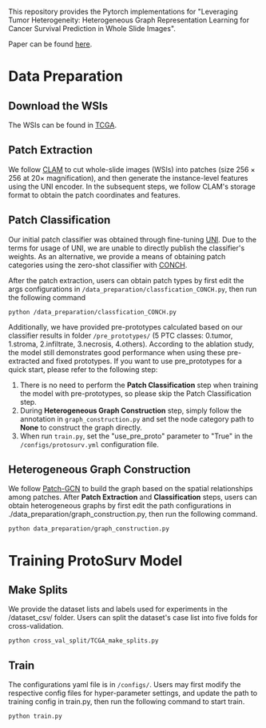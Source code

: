 This repository provides the Pytorch implementations for "Leveraging Tumor Heterogeneity: Heterogeneous Graph Representation Learning for Cancer Survival Prediction in Whole Slide Images".

Paper can be found [here]([https://proceedings.neurips.cc/paper_files/paper/2024/hash/760341adc5632de3f1cf2e8d22215a93-Abstract-Conference.html]).
# Data Preparation
## Download the WSIs
The WSIs can be found in [TCGA](https://www.cancer.gov/tcga).

## Patch Extraction
We follow [CLAM](https://github.com/mahmoodlab/CLAM) to cut whole-slide images (WSIs) into patches (size $256\times 256$ at $20\times$ magnification),
and then generate the instance-level features using the UNI encoder.
In the subsequent steps, we follow CLAM's storage format to obtain the patch coordinates and features.

## Patch Classification
Our initial patch classifier was obtained through fine-tuning [UNI](https://huggingface.co/MahmoodLab/UNI). 
Due to the terms for usage of UNI, 
we are unable to directly publish the classifier's weights.
As an alternative, we provide a means of obtaining patch categories using the zero-shot classifier with [CONCH](https://github.com/mahmoodlab/CONCH).

After the patch extraction, 
users can obtain patch types by first edit the args configurations in `/data_preparation/classfication_CONCH.py`,
then run the following command
```
python /data_preparation/classfication_CONCH.py
```
Additionally, we have provided pre-prototypes calculated based on our classifier results in folder `/pre_prototypes/` 
(5 PTC classes: 0.tumor, 1.stroma, 2.infiltrate, 3.necrosis, 4.others).
According to the ablation study, 
the model still demonstrates good performance when using these pre-extracted and fixed prototypes.
If you want to use pre_prototypes for a quick start, please refer to the following step:
1. There is no need to perform the **Patch Classification** step when training the model with pre-prototypes, 
so please skip the Patch Classification step.
2. During **Heterogeneous Graph Construction** step, 
simply follow the annotation in `graph_construction.py` and set the node category path to **None** to construct the graph directly. 
3. When run `train.py`, set the "use_pre_proto" parameter to "True" in the `/configs/protosurv.yml` configuration file.

## Heterogeneous Graph Construction
We follow [Patch-GCN](https://github.com/mahmoodlab/Patch-GCN) to build the graph based on the spatial relationships among patches.
After **Patch Extraction** and **Classification** steps,
users can obtain heterogeneous graphs by first edit the path configurations in ./data_preparation/graph_construction.py, 
then run the following command.

```
python data_preparation/graph_construction.py
```

# Training ProtoSurv Model
## Make Splits
We provide the dataset lists and labels used for experiments in the /dataset_csv/ folder.
Users can split the dataset's case list into five folds for cross-validation.

```
python cross_val_split/TCGA_make_splits.py
```

## Train
The configurations yaml file is in `/configs/`. 
Users may first modify the respective config files for hyper-parameter settings, and update the path to training config in train.py,
then run the following command to start train.

```
python train.py
```



